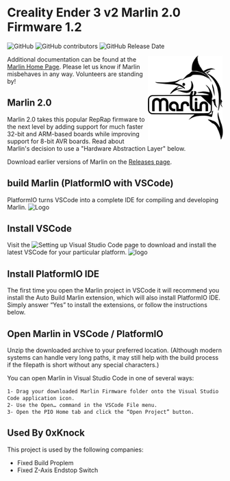 # Creality Ender 3 v2 Marlin 2.0 Firmware 1.2 

![GitHub](https://img.shields.io/github/license/marlinfirmware/marlin.svg)
![GitHub contributors](https://img.shields.io/github/contributors/marlinfirmware/marlin.svg)
![GitHub Release Date](https://img.shields.io/github/release-date/marlinfirmware/marlin.svg)

<img align="right" width=175 src="buildroot/share/pixmaps/logo/marlin-250.png" />

Additional documentation can be found at the [Marlin Home Page](http://marlinfw.org/).
Please let us know if Marlin misbehaves in any way. Volunteers are standing by!

## Marlin 2.0

Marlin 2.0 takes this popular RepRap firmware to the next level by adding support for much faster 32-bit and ARM-based boards while improving support for 8-bit AVR boards. Read about Marlin's decision to use a "Hardware Abstraction Layer" below.

Download earlier versions of Marlin on the [Releases page](https://github.com/MarlinFirmware/Marlin/releases).

## build Marlin (PlatformIO with VSCode)
PlatformIO turns VSCode into a complete IDE for compiling and developing Marlin.
![Logo](https://marlinfw.org/assets/images/basics/install_platformio_vscode/platformio_vscode_screenshot.png)


## Install VSCode

Visit the ![Setting up Visual Studio Code]([https://www.google.com](https://code.visualstudio.com/docs/setup/setup-overview)) page to download and install the latest VSCode for your particular platform.
![logo](https://marlinfw.org/assets/images/basics/install_platformio_vscode/install_platformio_vscode.png)
## Install PlatformIO IDE
The first time you open the Marlin project in VSCode it will recommend you install the Auto Build Marlin extension, which will also install PlatformIO IDE. Simply answer “Yes” to install the extensions, or follow the instructions below.

## Open Marlin in VSCode / PlatformIO
Unzip the downloaded archive to your preferred location. (Although modern systems can handle very long paths, it may still help with the build process if the filepath is short without any special characters.)

You can open Marlin in Visual Studio Code in one of several ways:

    1- Drag your downloaded Marlin Firmware folder onto the Visual Studio Code application icon.
    2- Use the Open… command in the VSCode File menu.
    3- Open the PIO Home tab and click the “Open Project” button.






## Used By 0xKnock

This project is used by the following companies:

- Fixed Build Proplem
- Fixed Z-Axis Endstop Switch



